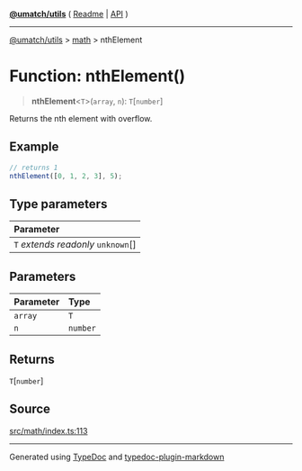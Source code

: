[**@umatch/utils**](../../README.md) ( [Readme](../../README.md) \| [API](../../API.md) )

---

[@umatch/utils](../../API.md) > [math](../README.md) > nthElement

# Function: nthElement()

> **nthElement**\<`T`\>(`array`, `n`): `T`[`number`]

Returns the nth element with overflow.

## Example

```ts
// returns 1
nthElement([0, 1, 2, 3], 5);
```

## Type parameters

| Parameter                            |
| :----------------------------------- |
| `T` _extends_ _readonly_ `unknown`[] |

## Parameters

| Parameter | Type     |
| :-------- | :------- |
| `array`   | `T`      |
| `n`       | `number` |

## Returns

`T`[`number`]

## Source

[src/math/index.ts:113](https://github.com/umatch-oficial/utils/blob/a4be831/src/math/index.ts#L113)

---

Generated using [TypeDoc](https://typedoc.org/) and [typedoc-plugin-markdown](https://www.npmjs.com/package/typedoc-plugin-markdown)
